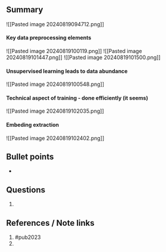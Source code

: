 ## Summary
![[Pasted image 20240819094712.png]]
#### Key data preprocessing elements
![[Pasted image 20240819100119.png]]
![[Pasted image 20240819101447.png]]
![[Pasted image 20240819101500.png]]
#### Unsupervised learning leads to data abundance
![[Pasted image 20240819100548.png]]
#### Technical aspect of training - done efficiently (it seems)
![[Pasted image 20240819102035.png]]
#### Embeding extraction
![[Pasted image 20240819102402.png]]

## Bullet points
- 

## Questions
1. 

## References / Note links
1. #pub2023
2. 